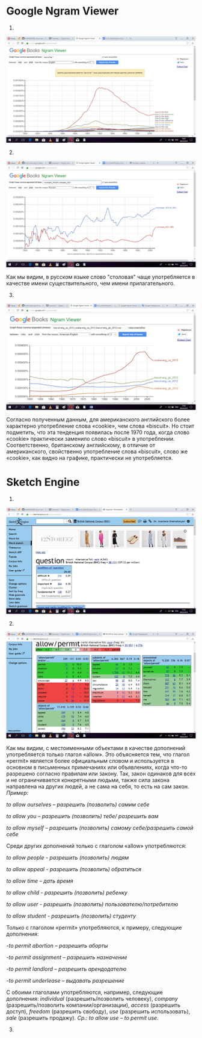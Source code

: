 # Google Ngram Viewer

1. 

![](https://github.com/anastasia99mn/hw6/blob/master/screen.jpg)


2. 

![](https://github.com/anastasia99mn/hw6/blob/master/screen2.jpg)

Как мы видим, в русском языке слово "столовая" чаще употребляется в качестве имени существительного, чем имени прилагательного.


3. 

![](https://github.com/anastasia99mn/hw6/blob/master/screen3.jpg)

Согласно полученным данным, для американского английского более характерно употребление слова «cookie», чем слова «biscuit». Но стоит подметить, что эта тенденция появилась после 1970 года, когда слово «cookie» практически заменило слово «biscuit» в употреблении. Соответственно, британскому английскому, в отличие от американского, свойственно употребление слова «biscuit», слово же «cookie», как видно на графике, практически не употребляется.


# Sketch Engine

1. 

![](https://github.com/anastasia99mn/hw6/blob/master/screen4.jpg)


2. 

![](https://github.com/anastasia99mn/hw6/blob/master/screen5.jpg)

Как мы видим, с местоименными объектами в качестве дополнений употребляется только глагол «allow». Это объясняется тем, что глагол «permit» является более официальным словом и используется в основном в письменных примечаниях или объявлениях, когда что-то разрешено согласно правилам или закону. Так, закон одинаков для всех и не ограничивается конкретными людьми, также сила закона направлена на других людей, а не сама на себя, то есть на сам закон. *Пример:* 


*to allow ourselves – разрешить (позволить) самим себе*
                
*to allow you – разрешить (позволить) тебе/ разрешить вам*

*to allow myself – разрешить (позволить) самому себе/разрешить самой себе*


Среди других дополнений только с глаголом «allow» употребляются:

*to allow people	- разрешить (позволить) людям*

*to allow appeal	- разрешить (позволить) обратиться*

*to allow time – дать время*

*to allow child - разрешить (позволить) ребенку*

*to allow user - разрешить (позволить) пользователю/потребителю*

*to allow student - разрешить (позволить) студенту*

Только с глаголом «permit» употребляются, к примеру, следующие дополнения:

*-to permit abortion – разрешить аборты*

*-to permit assignment – разрешить назначение*

*-to permit landlord – разрешить арендодателю*

*-to permit underlease – выдавать разрешение*

С обоими глаголами употребляются, например, следующие дополнения: *individual* (разрешить/позволить человеку), *company* (разрешить/позволить компании/организации), *access* (разрешить доступ), *freedom* (разрешить свободу), *use* (разрешить использовать), *sale* (разрешить продажу). *Ср.: to allow use – to permit use.*


3. 







